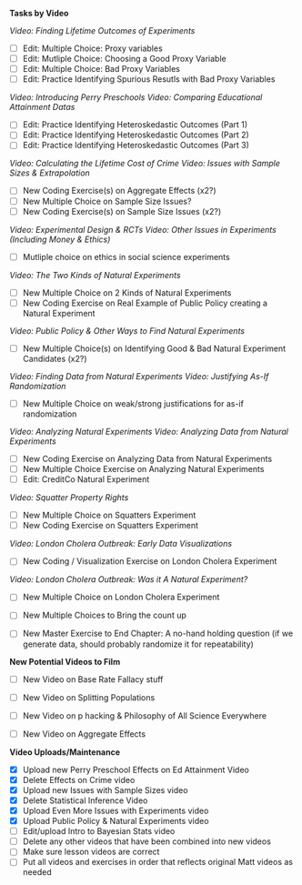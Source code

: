 **Tasks by Video**

_Video: Finding Lifetime Outcomes of Experiments_
- [ ] Edit: Multiple Choice: Proxy variables
- [ ] Edit: Mutliple Choice: Choosing a Good Proxy Variable
- [ ] Edit: Multiple Choice: Bad Proxy Variables
- [ ] Edit: Practice Identifying Spurious Resutls with Bad Proxy Variables

_Video: Introducing Perry Preschools_
_Video: Comparing Educational Attainment Datas_
- [ ] Edit: Practice Identifying Heteroskedastic Outcomes (Part 1) 
- [ ] Edit: Practice Identifying Heteroskedastic Outcomes (Part 2)
- [ ] Edit: Practice Identifying Heteroskedastic Outcomes (Part 3)

_Video: Calculating the Lifetime Cost of Crime_
_Video: Issues with Sample Sizes & Extrapolation_
- [ ] New Coding Exercise(s) on Aggregate Effects (x2?)
- [ ] New Multiple Choice on Sample Size Issues?
- [ ] New Coding Exercise(s) on Sample Size Issues (x2?)

_Video: Experimental Design & RCTs_
_Video: Other Issues in Experiments (Including Money & Ethics)_
- [ ] Mutliple choice on ethics in social science experiments

_Video: The Two Kinds of Natural Experiments_
- [ ] New Multiple Choice on 2 Kinds of Natural Experiments 
- [ ] New Coding Exercise on Real Example of Public Policy creating a Natural Experiment

_Video: Public Policy & Other Ways to Find Natural Experiments_
- [ ] New Multiple Choice(s) on Identifying Good & Bad Natural Experiment Candidates (x2?)

_Video: Finding Data from Natural Experiments_
_Video: Justifying As-If Randomization_
- [ ] New Multiple Choice on weak/strong justifications for as-if randomization

_Video: Analyzing Natural Experiments_
_Video: Analyzing Data from Natural Experiments_
- [ ] New Coding Exercise on Analyzing Data from Natural Experiments
- [ ] New Multiple Choice Exercise on Analyzing Natural Experiments
- [ ] Edit: CreditCo Natural Experiment

_Video: Squatter Property Rights_
- [ ] New Multiple Choice on Squatters Experiment
- [ ] New Coding Exercise on Squatters Experiment

_Video: London Cholera Outbreak: Early Data Visualizations_
- [ ] New Coding / Visualization Exercise on London Cholera Experiment

_Video: London Cholera Outbreak: Was it A Natural Experiment?_
- [ ] New Multiple Choice on London Cholera Experiment
- [ ] New Multiple Choices to Bring the count up
- [ ] New Master Exercise to End Chapter: A no-hand holding question (if we generate data, should probably randomize it for repeatability)


**New Potential Videos to Film**
- [ ] New Video on Base Rate Fallacy stuff
- [ ] New Video on Splitting Populations
- [ ] New Video on p hacking & Philosophy of All Science Everywhere
- [ ] New Video on Aggregate Effects


**Video Uploads/Maintenance**
- [X] Upload new Perry Preschool Effects on Ed Attainment Video
- [X] Delete Effects on Crime video
- [X] Upload new Issues with Sample Sizes video
- [X] Delete Statistical Inference Video
- [X] Upload Even More Issues with Experiments video
- [X] Upload Public Policy & Natural Experiments video
- [ ] Edit/upload Intro to Bayesian Stats video
- [ ] Delete any other videos that have been combined into new videos
- [ ] Make sure lesson videos are correct 
- [ ] Put all videos and exercises in order that reflects original Matt videos as needed
